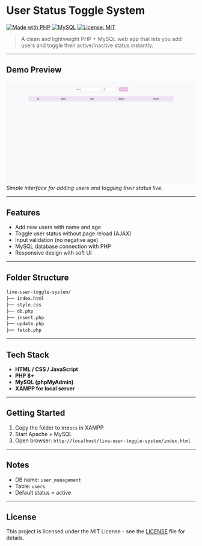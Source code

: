 # User Status Toggle System

[![Made with PHP](https://img.shields.io/badge/Made%20with-PHP-8892BF?style=for-the-badge&logo=php&logoColor=white)](#)
[![MySQL](https://img.shields.io/badge/Database-MySQL-blue?style=for-the-badge&logo=mysql&logoColor=white)](#)
[![License: MIT](https://img.shields.io/badge/License-MIT-green.svg?style=for-the-badge)](./LICENSE)

> A clean and lightweight PHP + MySQL web app that lets you add users and toggle their active/inactive status instantly.

---

## Demo Preview

![App Preview](./screenshot.png)  
*Simple interface for adding users and toggling their status live.*

---

## Features
- Add new users with name and age
- Toggle user status without page reload (AJAX)
- Input validation (no negative age)
- MySQL database connection with PHP
- Responsive design with soft UI

---

## Folder Structure
```bash
live-user-toggle-system/
├── index.html
├── style.css
├── db.php
├── insert.php
├── update.php
├── fetch.php
```
---

## Tech Stack
- **HTML / CSS / JavaScript**
- **PHP 8+**
- **MySQL (phpMyAdmin)**
- **XAMPP for local server**

---

## Getting Started
1. Copy the folder to `htdocs` in XAMPP
2. Start Apache + MySQL
3. Open browser: `http://localhost/live-user-toggle-system/index.html`

---

## Notes
- DB name: `user_management`
- Table: `users`
- Default status = active

---

## License

This project is licensed under the MIT License - see the [LICENSE](./LICENSE) file for details.
